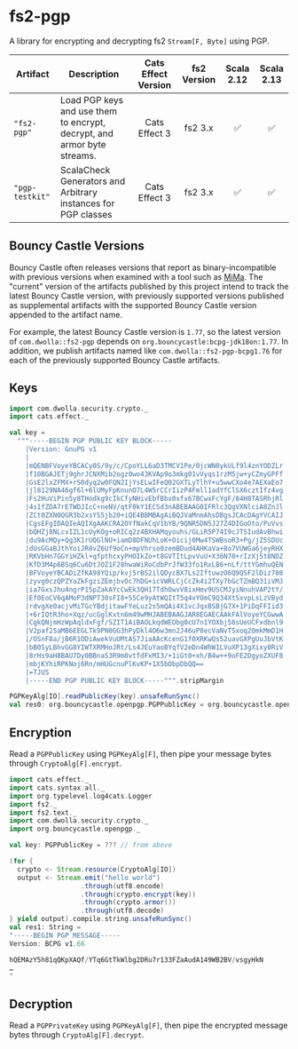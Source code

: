 # fs2-pgp

A library for encrypting and decrypting fs2 `Stream[F, Byte]` using PGP.

<table>
<thead>
<tr>
<th>Artifact</th>
<th>Description</th>
<th align="center">Cats Effect Version</th>
<th align="center">fs2 Version</th>
<th align="center">Scala 2.12</th>
<th align="center">Scala 2.13</th>
</tr>
</thead>
<tbody>
<tr>
<td><code>"fs2-pgp"</code></td>
<td>Load PGP keys and use them to encrypt, decrypt, and armor byte streams.</td>
<td align="center">Cats Effect 3</td>
<td align="center">fs2 3.x</td>
<td align="center"><g-emoji class="g-emoji" alias="white_check_mark" fallback-src="https://github.githubassets.com/images/icons/emoji/unicode/2705.png">✅</g-emoji></td>
<td align="center"><g-emoji class="g-emoji" alias="white_check_mark" fallback-src="https://github.githubassets.com/images/icons/emoji/unicode/2705.png">✅</g-emoji></td>
</tr>
<tr>
<td><code>"pgp-testkit"</code></td>
<td>ScalaCheck Generators and Arbitrary instances for PGP classes</td>
<td align="center">Cats Effect 3</td>
<td align="center">fs2 3.x</td>
<td align="center"><g-emoji class="g-emoji" alias="white_check_mark" fallback-src="https://github.githubassets.com/images/icons/emoji/unicode/2705.png">✅</g-emoji></td>
<td align="center"><g-emoji class="g-emoji" alias="white_check_mark" fallback-src="https://github.githubassets.com/images/icons/emoji/unicode/2705.png">✅</g-emoji></td>
</tr>
</tbody>
</table>

## Bouncy Castle Versions

Bouncy Castle often releases versions that report as binary-incompatible with 
previous versions when examined with a tool such as [MiMa](https://github.com/lightbend/mima).
The "current" version of the artifacts published by this project intend to track
the latest Bouncy Castle version, with previously supported versions published 
as supplemental artifacts with the supported Bouncy Castle version appended to
the artifact name.

For example, the latest Bouncy Castle version is `1.77`, so the latest version of
`com.dwolla::fs2-pgp` depends on `org.bouncycastle:bcpg-jdk18on:1.77`. In addition,
we publish artifacts named like `com.dwolla::fs2-pgp-bcpg1.76` for each of the
previously supported Bouncy Castle artifacts.

## Keys

```scala
import com.dwolla.security.crypto._
import cats.effect._

val key =
  """-----BEGIN PGP PUBLIC KEY BLOCK-----
    |Version: GnuPG v1
    |
    |mQENBFVoyeYBCACy0S/9y/c/CpoYLL6aD3TMCV1Pe/0jcWN0ykULf9l4znYODZLr
    |f10BGAJETj9ghrJCNXMib2ogz0wo43KVAp9o3mkg01vVyqs1rzM5jw+yCZmyGPFf
    |GsE2lxZFMX+rS0dyq2w0FQN2IjYsELwIFeQ02GXTLyTlhY+u5wwCXo4e7AEXaEo7
    |jl8129NA46gf6l+6lUMyFpKnunO7L4W5rCCrIizP4Fmll1adYfClSX6cztIfz4vg
    |Fs2HuViPin5y8THodkg9cIkCfyNHivEbfBbx0xfx67BCwxFcYgF/84H8TASRhjRl
    |4s1fZDA7rETWDJIcC+neNV/qtF0kY1ECSd3nABEBAAG0IFRlc3QgVXNlciA8ZnJl
    |ZCt0ZXN0QGR3b2xsYS5jb20+iQE4BBMBAgAiBQJVaMnmAhsDBgsJCAcDAgYVCAIJ
    |CgsEFgIDAQIeAQIXgAAKCRA2OYfNakCqV1bYB/9QNR5DN5J27Z4DIGoOto/PuVvs
    |bQHZj8NLcvIZL1cUyKOg+oRICq2z4BXHAMqyouhs/GLiR5P74I9cJTSIudAvBhwi
    |du9AcMQy+Qg3K1rUQGlNU+iamD8DFNUhLoK+Oicij0Mw4TSWBsoR3+Pg/jZ5SDUc
    |dUsGGaBJthYoiJR8vZ6Uf9oCn+mpVhrso0zemBDud4AHKaVa+8o7VUWGa6jeyRHX
    |RKVbHn7GGYiHZkl+qfpthcxyPHOIkZo+t8GVTItLpvVuU+X36N70+rIzXj5t8NDZ
    |KfD3M4p6BSq6Cu6DtJOZ1F28hwaWiRoCdbPrJfW33fo1RxLB6+nLf/ttYGmhuQEN
    |BFVoyeYBCADiZfKA98YQip/kvj5rBS2ilQDycBX7Ls2IftuwzO6Q9QSF2lDiz708
    |zyvg0czQPZYaZkFgziZEmjbvOc7hDG+icVWRLCjCcZk4i2TXy7bGcTZmBQ31iVMJ
    |ia7GxsJhu4ngrP15pZakAYcCwEk3QH17TdhOwvV8ixHmv9USCMJyiNnuhVAP2tY/
    |Ef0EoCV6qAMoP3dNPT30sFI8+55Ce9yAtWQItT5q4vYOmC9Q34XtSxvpLsLzVByd
    |rdvgXe0acjvMiTGcYBdjitawFYeLuz2s5mQAi4X1vcJqxBSBjG7X+1PiDqFFIid3
    |+6rIQtR3ho+Xqz/ucGglKxtn6m49wMHJABEBAAGJAR8EGAECAAkFAlVoyeYCGwwA
    |CgkQNjmHzWpAqldxFgf/SZIT1AiBAOLkqdWEObg0cU7n1YOXbj56sUeUCFxdbnl9
    |V2paf2SaMB6EEGLTk9PN0GG3hPyDkl4O6w3mn2J46uP8ecVaNvTSxoq2OmkMmD1H
    |/OSnF8a/jB6R1ODiAwekVuUMtAS7JiaAAcKcenG1f0XRKwQs52uavGXPgUuJbVtK
    |bB0SyLBhvGG8YIWTXRMHoJRt/Ls4JEuYaoBYqfV2eDn4WhW1LVuXP13gXixy0RiV
    |8rHs9aH8BAU7Dy0BBnaS3R9m8vtfdFxMI3/+1iGt0+xh/B4w++9oFE2DgyoZXUF8
    |mbjKYhiRPKNoj6Rn/mHUGcnuPlKvKP+1X5bObpDbQQ==
    |=TJUS
    |-----END PGP PUBLIC KEY BLOCK-----""".stripMargin

PGPKeyAlg[IO].readPublicKey(key).unsafeRunSync()
val res0: org.bouncycastle.openpgp.PGPPublicKey = org.bouncycastle.openpgp.PGPPublicKey@1003b416
```

## Encryption

Read a `PGPPublicKey` using `PGPKeyAlg[F]`, then pipe your message bytes through `CryptoAlg[F].encrypt`. 

```scala
import cats.effect._
import cats.syntax.all._
import org.typelevel.log4cats.Logger
import fs2._
import fs2.text._
import com.dwolla.security.crypto._
import org.bouncycastle.openpgp._

val key: PGPPublicKey = ??? // from above

(for {
  crypto <- Stream.resource(CryptoAlg[IO])
  output <- Stream.emit("hello world")
                  .through(utf8.encode)
                  .through(crypto.encrypt(key))
                  .through(crypto.armor())
                  .through(utf8.decode)
} yield output).compile.string.unsafeRunSync()
val res1: String =
"-----BEGIN PGP MESSAGE-----
Version: BCPG v1.66

hQEMAzY5h81qQKpXAQf/YTq6GtTkWlbg2DRu7r133FZaAudA149WB2BV/vsgyHkN
…
"
```

## Decryption

Read a `PGPPrivateKey` using `PGPKeyAlg[F]`, then pipe the encrypted message bytes through `CryptoAlg[F].decrypt`. 
